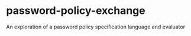 # password-policy-exchange
An exploration of a password policy specification language and evaluator
